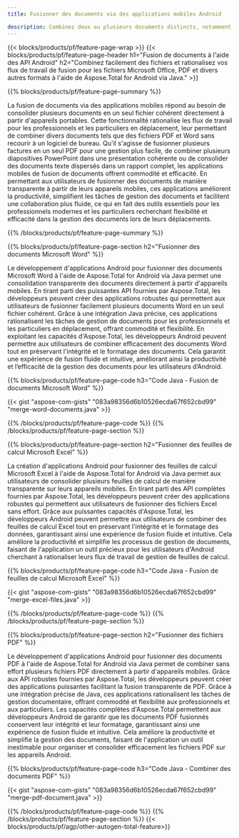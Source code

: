 ```yaml
---
title: Fusionner des documents via des applications mobiles Android

description: Combinez deux ou plusieurs documents distincts, notamment Microsoft Word, Excel, PowerPoint et PDF, et via votre application mobile. Testez les résultats de la fusion en ligne.
---
```


{{< blocks/products/pf/feature-page-wrap >}}
{{< blocks/products/pf/feature-page-header h1="Fusion de documents à l'aide des API Android" h2="Combinez facilement des fichiers et rationalisez vos flux de travail de fusion pour les fichiers Microsoft Office, PDF et divers autres formats à l'aide de Aspose.Total for Android via Java." >}}

{{% blocks/products/pf/feature-page-summary %}}

La fusion de documents via des applications mobiles répond au besoin de consolider plusieurs documents en un seul fichier cohérent directement à partir d'appareils portables. Cette fonctionnalité rationalise les flux de travail pour les professionnels et les particuliers en déplacement, leur permettant de combiner divers documents tels que des fichiers PDF et Word sans recourir à un logiciel de bureau. Qu'il s'agisse de fusionner plusieurs factures en un seul PDF pour une gestion plus facile, de combiner plusieurs diapositives PowerPoint dans une présentation cohérente ou de consolider des documents texte dispersés dans un rapport complet, les applications mobiles de fusion de documents offrent commodité et efficacité. En permettant aux utilisateurs de fusionner des documents de manière transparente à partir de leurs appareils mobiles, ces applications améliorent la productivité, simplifient les tâches de gestion des documents et facilitent une collaboration plus fluide, ce qui en fait des outils essentiels pour les professionnels modernes et les particuliers recherchant flexibilité et efficacité dans la gestion des documents lors de leurs déplacements.


{{% /blocks/products/pf/feature-page-summary  %}}

{{% blocks/products/pf/feature-page-section  h2="Fusionner des documents Microsoft Word" %}}

Le développement d'applications Android pour fusionner des documents Microsoft Word à l'aide de Aspose.Total for Android via Java permet une consolidation transparente des documents directement à partir d'appareils mobiles. En tirant parti des puissantes API fournies par Aspose.Total, les développeurs peuvent créer des applications robustes qui permettent aux utilisateurs de fusionner facilement plusieurs documents Word en un seul fichier cohérent. Grâce à une intégration Java précise, ces applications rationalisent les tâches de gestion de documents pour les professionnels et les particuliers en déplacement, offrant commodité et flexibilité. En exploitant les capacités d'Aspose.Total, les développeurs Android peuvent permettre aux utilisateurs de combiner efficacement des documents Word tout en préservant l'intégrité et le formatage des documents. Cela garantit une expérience de fusion fluide et intuitive, améliorant ainsi la productivité et l’efficacité de la gestion des documents pour les utilisateurs d’Android.

{{% blocks/products/pf/feature-page-code h3="Code Java - Fusion de documents Microsoft Word" %}}

{{< gist "aspose-com-gists" "083a98356d6b10526ecda67f652cbd99" "merge-word-documents.java" >}}

{{% /blocks/products/pf/feature-page-code  %}}
{{% /blocks/products/pf/feature-page-section %}}

{{% blocks/products/pf/feature-page-section  h2="Fusionner des feuilles de calcul Microsoft Excel" %}}

La création d'applications Android pour fusionner des feuilles de calcul Microsoft Excel à l'aide de Aspose.Total for Android via Java permet aux utilisateurs de consolider plusieurs feuilles de calcul de manière transparente sur leurs appareils mobiles. En tirant parti des API complètes fournies par Aspose.Total, les développeurs peuvent créer des applications robustes qui permettent aux utilisateurs de fusionner des fichiers Excel sans effort. Grâce aux puissantes capacités d'Aspose.Total, les développeurs Android peuvent permettre aux utilisateurs de combiner des feuilles de calcul Excel tout en préservant l'intégrité et le formatage des données, garantissant ainsi une expérience de fusion fluide et intuitive. Cela améliore la productivité et simplifie les processus de gestion de documents, faisant de l'application un outil précieux pour les utilisateurs d'Android cherchant à rationaliser leurs flux de travail de gestion de feuilles de calcul.


{{% blocks/products/pf/feature-page-code h3="Code Java - Fusion de feuilles de calcul Microsoft Excel" %}}

{{< gist "aspose-com-gists" "083a98356d6b10526ecda67f652cbd99" "merge-excel-files.java" >}}

{{% /blocks/products/pf/feature-page-code  %}}
{{% /blocks/products/pf/feature-page-section %}}


{{% blocks/products/pf/feature-page-section  h2="Fusionner des fichiers PDF" %}}

Le développement d'applications Android pour fusionner des documents PDF à l'aide de Aspose.Total for Android via Java permet de combiner sans effort plusieurs fichiers PDF directement à partir d'appareils mobiles. Grâce aux API robustes fournies par Aspose.Total, les développeurs peuvent créer des applications puissantes facilitant la fusion transparente de PDF. Grâce à une intégration précise de Java, ces applications rationalisent les tâches de gestion documentaire, offrant commodité et flexibilité aux professionnels et aux particuliers. Les capacités complètes d'Aspose.Total permettent aux développeurs Android de garantir que les documents PDF fusionnés conservent leur intégrité et leur formatage, garantissant ainsi une expérience de fusion fluide et intuitive. Cela améliore la productivité et simplifie la gestion des documents, faisant de l'application un outil inestimable pour organiser et consolider efficacement les fichiers PDF sur les appareils Android. 

{{% blocks/products/pf/feature-page-code h3="Code Java - Combiner des documents PDF" %}}

{{< gist "aspose-com-gists" "083a98356d6b10526ecda67f652cbd99" "merge-pdf-document.java" >}}

{{% /blocks/products/pf/feature-page-code  %}}
{{% /blocks/products/pf/feature-page-section %}}
{{< blocks/products/pf/agp/other-autogen-total-feature>}}